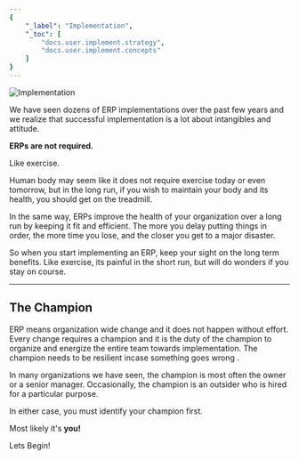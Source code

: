 ```yaml
---
{
	"_label": "Implementation",
	"_toc": [
		"docs.user.implement.strategy",
		"docs.user.implement.concepts"
	]
}
---
```


![Implementation](img/implementation-image.png)



We have seen dozens of ERP implementations over the past few years and we realize that successful implementation is a lot about intangibles and attitude.

**ERPs are not required.**

Like exercise. 

Human body may seem like it does not require exercise today or even tomorrow, but in the long run, if you wish to maintain your body and its health, you should get on the treadmill.

In the same way, ERPs improve the health of your organization over a long run by keeping it fit and efficient. The more you delay putting things in order, the more time you lose, and the closer you get to a major disaster.

So when you start implementing an ERP, keep your sight on the long term benefits. Like exercise, its painful in the short run, but will do wonders if you stay on course.

---

## The Champion

ERP means organization wide change and it does not happen without effort. Every change requires a champion and it is the duty of the champion to organize and energize the entire team towards implementation. The champion needs to be resilient incase something goes wrong .

In many organizations we have seen, the champion is most often the owner or a senior manager. Occasionally, the champion is an outsider who is hired for a particular purpose.

In either case, you must identify your champion first.

Most likely it's **you!** 

Lets Begin!